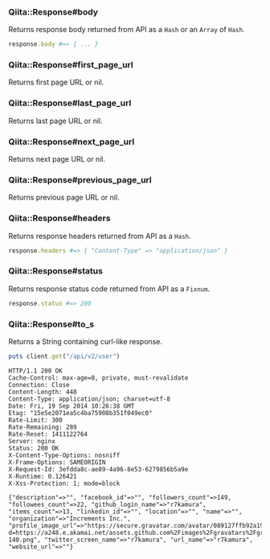 ### Qiita::Response#body
Returns response body returned from API as a `Hash` or an `Array` of `Hash`.

```rb
response.body #=> { ... }
```

### Qiita::Response#first_page_url
Returns first page URL or nil.

### Qiita::Response#last_page_url
Returns last page URL or nil.

### Qiita::Response#next_page_url
Returns next page URL or nil.

### Qiita::Response#previous_page_url
Returns previous page URL or nil.

### Qiita::Response#headers
Returns response headers returned from API as a `Hash`.

```rb
response.headers #=> { "Content-Type" => "application/json" }
```

### Qiita::Response#status
Returns response status code returned from API as a `Fixnum`.

```rb
response.status #=> 200
```

### Qiita::Response#to_s
Returns a String containing curl-like response.

```rb
puts client.get("/api/v2/user")
```

```
HTTP/1.1 200 OK
Cache-Control: max-age=0, private, must-revalidate
Connection: Close
Content-Length: 448
Content-Type: application/json; charset=utf-8
Date: Fri, 19 Sep 2014 10:26:38 GMT
Etag: "15e5e2071ea5c4ba75908b351f049ec0"
Rate-Limit: 300
Rate-Remaining: 289
Rate-Reset: 1411122764
Server: nginx
Status: 200 OK
X-Content-Type-Options: nosniff
X-Frame-Options: SAMEORIGIN
X-Request-Id: 3efdda8c-ae89-4a96-8e53-6279856b5a9e
X-Runtime: 0.126421
X-Xss-Protection: 1; mode=block

{"description"=>"", "facebook_id"=>"", "followers_count"=>149, "followees_count"=>22, "github_login_name"=>"r7kamura", "items_count"=>13, "linkedin_id"=>"", "location"=>"", "name"=>"", "organization"=>"Increments Inc.", "profile_image_url"=>"https://secure.gravatar.com/avatar/089127ffb92a19d3d37815673cca06dc?d=https://a248.e.akamai.net/assets.github.com%2Fimages%2Fgravatars%2Fgravatar-140.png", "twitter_screen_name"=>"r7kamura", "url_name"=>"r7kamura", "website_url"=>""}
```

